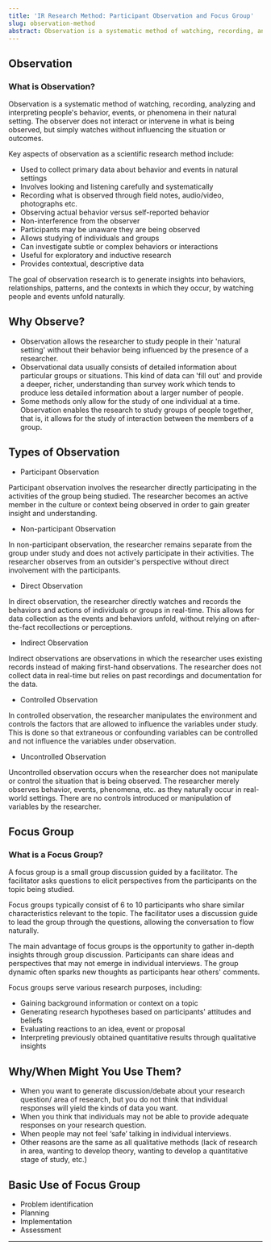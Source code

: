```yaml
---
title: 'IR Research Method: Participant Observation and Focus Group'
slug: observation-method
abstract: Observation is a systematic method of watching, recording, analyzing and interpreting people's behavior, events, or phenomena in their natural setting.
---
```


## Observation

### What is Observation?

Observation is a systematic method of watching, recording, analyzing and interpreting people's behavior, events, or phenomena in their natural setting. The observer does not interact or intervene in what is being observed, but simply watches without influencing the situation or outcomes.

Key aspects of observation as a scientific research method include:

- Used to collect primary data about behavior and events in natural settings
- Involves looking and listening carefully and systematically
- Recording what is observed through field notes, audio/video, photographs etc.
- Observing actual behavior versus self-reported behavior
- Non-interference from the observer
- Participants may be unaware they are being observed
- Allows studying of individuals and groups
- Can investigate subtle or complex behaviors or interactions
- Useful for exploratory and inductive research
- Provides contextual, descriptive data

The goal of observation research is to generate insights into behaviors, relationships, patterns, and the contexts in which they occur, by watching people and events unfold naturally.

## Why Observe?

- Observation allows the researcher to study people in their 'natural setting' without their behavior being influenced by the presence of a researcher.
- Observational data usually consists of detailed information about particular groups or situations. This kind of data can 'fill out' and provide a deeper, richer, understanding than survey work which tends to produce less detailed information about a larger number of people.
- Some methods only allow for the study of one individual at a time. Observation enables the research to study groups of people together, that is, it allows for the study of interaction between the members of a group.

## Types of Observation

- Participant Observation

Participant observation involves the researcher directly participating in the activities of the group being studied. The researcher becomes an active member in the culture or context being observed in order to gain greater insight and understanding.

- Non-participant Observation

In non-participant observation, the researcher remains separate from the group under study and does not actively participate in their activities. The researcher observes from an outsider's perspective without direct involvement with the participants.

- Direct Observation

In direct observation, the researcher directly watches and records the behaviors and actions of individuals or groups in real-time. This allows for data collection as the events and behaviors unfold, without relying on after-the-fact recollections or perceptions.

- Indirect Observation

Indirect observations are observations in which the researcher uses existing records instead of making first-hand observations. The researcher does not collect data in real-time but relies on past recordings and documentation for the data.

- Controlled Observation

In controlled observation, the researcher manipulates the environment and controls the factors that are allowed to influence the variables under study. This is done so that extraneous or confounding variables can be controlled and not influence the variables under observation.

- Uncontrolled Observation

Uncontrolled observation occurs when the researcher does not manipulate or control the situation that is being observed. The researcher merely observes behavior, events, phenomena, etc. as they naturally occur in real-world settings. There are no controls introduced or manipulation of variables by the researcher.

## Focus Group

### What is a Focus Group?

A focus group is a small group discussion guided by a facilitator. The facilitator asks questions to elicit perspectives from the participants on the topic being studied.

Focus groups typically consist of 6 to 10 participants who share similar characteristics relevant to the topic. The facilitator uses a discussion guide to lead the group through the questions, allowing the conversation to flow naturally.

The main advantage of focus groups is the opportunity to gather in-depth insights through group discussion. Participants can share ideas and perspectives that may not emerge in individual interviews. The group dynamic often sparks new thoughts as participants hear others' comments.

Focus groups serve various research purposes, including:

- Gaining background information or context on a topic
- Generating research hypotheses based on participants' attitudes and beliefs
- Evaluating reactions to an idea, event or proposal
- Interpreting previously obtained quantitative results through qualitative insights

## Why/When Might You Use Them?

- When you want to generate discussion/debate about your research question/ area of research, but you do not think that individual responses will yield the kinds of data you want.
- When you think that individuals may not be able to provide adequate responses on your research question.
- When people may not feel ‘safe’ talking in individual interviews.
- Other reasons are the same as all qualitative methods (lack of research in area, wanting to develop theory,  wanting to develop a quantitative stage of study, etc.)

## Basic Use of Focus Group

- Problem identification
- Planning
- Implementation
- Assessment

---